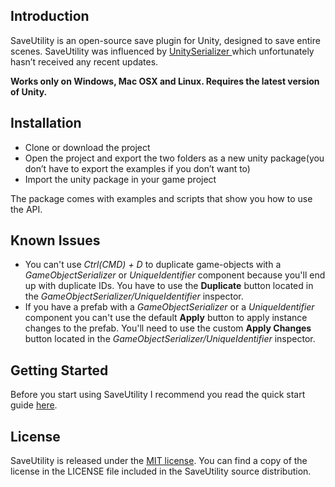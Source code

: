 ## Introduction
SaveUtility is an open-source save plugin for Unity, designed to save entire scenes. 
SaveUtility was influenced by [UnitySerializer ](http://whydoidoit.com/unityserializer) which unfortunately hasn’t received any recent updates.

**Works only on Windows, Mac OSX and Linux. Requires the latest version of Unity.**

## Installation
- Clone or download the project
- Open the project and export the two folders as a new unity package(you don’t have to export the examples if you don’t want to)
- Import the unity package in your game project

The package comes with examples and scripts that show you how to use the API.

## Known Issues
- You can't use *Ctrl(CMD) + D* to duplicate game-objects with a *GameObjectSerializer* or *UniqueIdentifier* component because you'll end up with duplicate IDs. You have to use the **Duplicate** button located in the *GameObjectSerializer/UniqueIdentifier* inspector.
- If you have a prefab with a *GameObjectSerializer* or a *UniqueIdentifier* component you can't use the default **Apply** button to apply instance changes to the prefab. You'll need to use the custom **Apply Changes** button located in the *GameObjectSerializer/UniqueIdentifier* inspector.

## Getting Started
Before you start using SaveUtility I recommend you read the quick start guide [here](https://docs.google.com/document/d/1iLQm2USVTSERdJEx-rLWS9Kfh4-EyiBoFBqnOk9QZqA/edit).

## License
SaveUtility is released under the [MIT license](http://opensource.org/licenses/MIT). You can find a copy of the license in the LICENSE file included in the SaveUtility source distribution.